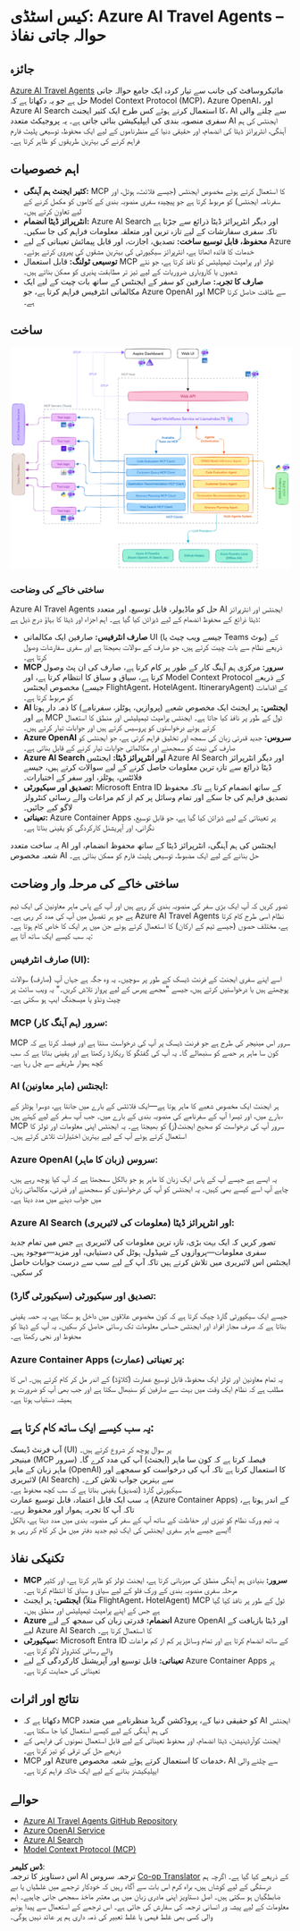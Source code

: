 <!--
CO_OP_TRANSLATOR_METADATA:
{
  "original_hash": "4d3415b9d2bf58bc69be07f945a69e07",
  "translation_date": "2025-06-13T21:41:43+00:00",
  "source_file": "09-CaseStudy/travelagentsample.md",
  "language_code": "ur"
}
-->
# کیس اسٹڈی: Azure AI Travel Agents – حوالہ جاتی نفاذ

## جائزہ

[Azure AI Travel Agents](https://github.com/Azure-Samples/azure-ai-travel-agents) مائیکروسافٹ کی جانب سے تیار کردہ ایک جامع حوالہ جاتی حل ہے جو یہ دکھاتا ہے کہ Model Context Protocol (MCP)، Azure OpenAI، اور Azure AI Search کا استعمال کرتے ہوئے کس طرح ایک کثیر ایجنٹ، AI سے چلنے والی سفری منصوبہ بندی کی ایپلیکیشن بنائی جاتی ہے۔ یہ پروجیکٹ متعدد AI ایجنٹس کی ہم آہنگی، انٹرپرائز ڈیٹا کی انضمام، اور حقیقی دنیا کے منظرناموں کے لیے ایک محفوظ، توسیعی پلیٹ فارم فراہم کرنے کی بہترین طریقوں کو ظاہر کرتا ہے۔

## اہم خصوصیات
- **کثیر ایجنٹ ہم آہنگی:** MCP کا استعمال کرتے ہوئے مخصوص ایجنٹس (جیسے فلائٹ، ہوٹل، اور سفرنامہ ایجنٹس) کو مربوط کرتا ہے جو پیچیدہ سفری منصوبہ بندی کے کاموں کو مکمل کرنے کے لیے تعاون کرتے ہیں۔
- **انٹرپرائز ڈیٹا انضمام:** Azure AI Search اور دیگر انٹرپرائز ڈیٹا ذرائع سے جڑتا ہے تاکہ سفری سفارشات کے لیے تازہ ترین اور متعلقہ معلومات فراہم کی جا سکیں۔
- **محفوظ، قابل توسیع ساخت:** تصدیق، اجازت، اور قابل پیمائش تعیناتی کے لیے Azure خدمات کا فائدہ اٹھاتا ہے، انٹرپرائز سیکیورٹی کی بہترین مشقوں کی پیروی کرتے ہوئے۔
- **توسیعی ٹولنگ:** قابل استعمال MCP ٹولز اور پرامپٹ ٹیمپلیٹس کو نافذ کرتا ہے، جو نئے شعبوں یا کاروباری ضروریات کے لیے تیز تر مطابقت پذیری کو ممکن بناتے ہیں۔
- **صارف کا تجربہ:** صارفین کو سفر کے ایجنٹس کے ساتھ بات چیت کے لیے ایک مکالماتی انٹرفیس فراہم کرتا ہے، جو Azure OpenAI اور MCP سے طاقت حاصل کرتا ہے۔

## ساخت
![Architecture](https://raw.githubusercontent.com/Azure-Samples/azure-ai-travel-agents/main/docs/ai-travel-agents-architecture-diagram.png)

### ساختی خاکے کی وضاحت

Azure AI Travel Agents حل کو ماڈیولر، قابل توسیع، اور متعدد AI ایجنٹس اور انٹرپرائز ڈیٹا ذرائع کے محفوظ انضمام کے لیے ڈیزائن کیا گیا ہے۔ اہم اجزاء اور ڈیٹا کا بہاؤ درج ذیل ہے:

- **صارف انٹرفیس:** صارفین ایک مکالماتی UI (جیسے ویب چیٹ یا Teams بوٹ) کے ذریعے نظام سے بات چیت کرتے ہیں، جو صارف کے سوالات بھیجتا ہے اور سفری سفارشات وصول کرتا ہے۔
- **MCP سرور:** مرکزی ہم آہنگ کار کے طور پر کام کرتا ہے، صارف کی ان پٹ وصول کرتا ہے، سیاق و سباق کا انتظام کرتا ہے، اور Model Context Protocol کے ذریعے مخصوص ایجنٹس (جیسے FlightAgent، HotelAgent، ItineraryAgent) کے اقدامات کو مربوط کرتا ہے۔
- **AI ایجنٹس:** ہر ایجنٹ ایک مخصوص شعبے (پروازیں، ہوٹلز، سفرنامے) کا ذمہ دار ہوتا ہے اور MCP ٹول کے طور پر نافذ کیا جاتا ہے۔ ایجنٹس پرامپٹ ٹیمپلیٹس اور منطق کا استعمال کرتے ہوئے درخواستوں کو پروسیس کرتے ہیں اور جوابات تیار کرتے ہیں۔
- **Azure OpenAI سروس:** جدید قدرتی زبان کی سمجھ اور تخلیق فراہم کرتی ہے، جو ایجنٹس کو صارف کی نیت کو سمجھنے اور مکالماتی جوابات تیار کرنے کے قابل بناتی ہے۔
- **Azure AI Search اور انٹرپرائز ڈیٹا:** ایجنٹس Azure AI Search اور دیگر انٹرپرائز ڈیٹا ذرائع سے تازہ ترین معلومات حاصل کرنے کے لیے سوالات کرتے ہیں، جیسے فلائٹس، ہوٹلز، اور سفر کے اختیارات۔
- **تصدیق اور سیکیورٹی:** Microsoft Entra ID کے ساتھ انضمام کرتا ہے تاکہ محفوظ تصدیق فراہم کی جا سکے اور تمام وسائل پر کم از کم مراعات والے رسائی کنٹرولز لاگو کیے جائیں۔
- **تعیناتی:** Azure Container Apps پر تعیناتی کے لیے ڈیزائن کیا گیا ہے، جو قابل توسیع، نگرانی، اور آپریشنل کارکردگی کو یقینی بناتا ہے۔

یہ ساخت متعدد AI ایجنٹس کی ہم آہنگی، انٹرپرائز ڈیٹا کے ساتھ محفوظ انضمام، اور شعبہ مخصوص AI حل بنانے کے لیے ایک مضبوط، توسیعی پلیٹ فارم کو ممکن بناتی ہے۔

## ساختی خاکے کی مرحلہ وار وضاحت
تصور کریں کہ آپ ایک بڑی سفر کی منصوبہ بندی کر رہے ہیں اور آپ کے پاس ماہر معاونین کی ایک ٹیم ہے جو ہر تفصیل میں آپ کی مدد کر رہی ہے۔ Azure AI Travel Agents نظام اسی طرح کام کرتا ہے، مختلف حصوں (جیسے ٹیم کے ارکان) کا استعمال کرتے ہوئے جن میں ہر ایک کا خاص کام ہوتا ہے۔ یہ سب کیسے ایک ساتھ آتا ہے:

### صارف انٹرفیس (UI):
اسے اپنے سفری ایجنٹ کے فرنٹ ڈیسک کے طور پر سوچیں۔ یہ وہ جگہ ہے جہاں آپ (صارف) سوالات پوچھتے ہیں یا درخواستیں کرتے ہیں، جیسے "مجھے پیرس کے لیے پرواز تلاش کریں۔" یہ ویب سائٹ پر چیٹ ونڈو یا میسجنگ ایپ ہو سکتی ہے۔

### MCP سرور (ہم آہنگ کار):
MCP سرور اس مینیجر کی طرح ہے جو فرنٹ ڈیسک پر آپ کی درخواست سنتا ہے اور فیصلہ کرتا ہے کہ کون سا ماہر ہر حصے کو سنبھالے گا۔ یہ آپ کی گفتگو کا ریکارڈ رکھتا ہے اور یقینی بناتا ہے کہ سب کچھ ہموار طریقے سے چل رہا ہے۔

### AI ایجنٹس (ماہر معاونین):
ہر ایجنٹ ایک مخصوص شعبے کا ماہر ہوتا ہے—ایک فلائٹس کے بارے میں جانتا ہے، دوسرا ہوٹلز کے بارے میں، اور تیسرا آپ کے سفرنامے کی منصوبہ بندی کے بارے میں۔ جب آپ سفر کے لیے کہتے ہیں، MCP سرور آپ کی درخواست کو صحیح ایجنٹ(ز) کو بھیجتا ہے۔ یہ ایجنٹس اپنی معلومات اور ٹولز کا استعمال کرتے ہوئے آپ کے لیے بہترین اختیارات تلاش کرتے ہیں۔

### Azure OpenAI سروس (زبان کا ماہر):
یہ ایسے ہے جیسے آپ کے پاس ایک زبان کا ماہر ہو جو بالکل سمجھتا ہے کہ آپ کیا پوچھ رہے ہیں، چاہے آپ اسے کیسے بھی کہیں۔ یہ ایجنٹس کو آپ کی درخواستوں کو سمجھنے اور قدرتی، مکالماتی زبان میں جواب دینے میں مدد دیتا ہے۔

### Azure AI Search اور انٹرپرائز ڈیٹا (معلومات کی لائبریری):
تصور کریں کہ ایک بہت بڑی، تازہ ترین معلومات کی لائبریری ہے جس میں تمام جدید سفری معلومات—پروازوں کے شیڈول، ہوٹل کی دستیابی، اور مزید—موجود ہیں۔ ایجنٹس اس لائبریری میں تلاش کرتے ہیں تاکہ آپ کے لیے سب سے درست جوابات حاصل کر سکیں۔

### تصدیق اور سیکیورٹی (سیکیورٹی گارڈ):
جیسے ایک سیکیورٹی گارڈ چیک کرتا ہے کہ کون مخصوص علاقوں میں داخل ہو سکتا ہے، یہ حصہ یقینی بناتا ہے کہ صرف مجاز افراد اور ایجنٹس حساس معلومات تک رسائی حاصل کر سکیں۔ یہ آپ کے ڈیٹا کو محفوظ اور نجی رکھتا ہے۔

### Azure Container Apps پر تعیناتی (عمارت):
یہ تمام معاونین اور ٹولز ایک محفوظ، قابل توسیع عمارت (کلاؤڈ) کے اندر مل کر کام کرتے ہیں۔ اس کا مطلب ہے کہ نظام ایک وقت میں بہت سے صارفین کو سنبھال سکتا ہے اور جب بھی آپ کو ضرورت ہو ہمیشہ دستیاب ہوتا ہے۔

## یہ سب کیسے ایک ساتھ کام کرتا ہے:

آپ فرنٹ ڈیسک (UI) پر سوال پوچھ کر شروع کرتے ہیں۔  
مینیجر (MCP سرور) فیصلہ کرتا ہے کہ کون سا ماہر (ایجنٹ) آپ کی مدد کرے گا۔  
ماہر زبان کے ماہر (OpenAI) کا استعمال کرتا ہے تاکہ آپ کی درخواست کو سمجھے اور لائبریری (AI Search) سے بہترین جواب تلاش کرے۔  
سیکیورٹی گارڈ (تصدیق) یقینی بناتا ہے کہ سب کچھ محفوظ ہے۔  
یہ سب ایک قابل اعتماد، قابل توسیع عمارت (Azure Container Apps) کے اندر ہوتا ہے، تاکہ آپ کا تجربہ ہموار اور محفوظ رہے۔  
یہ ٹیم ورک نظام کو تیزی اور حفاظت کے ساتھ آپ کے سفر کی منصوبہ بندی میں مدد دیتا ہے، بالکل ایسے جیسے ماہر سفری ایجنٹس کی ایک ٹیم جدید دفتر میں مل کر کام کر رہی ہو!

## تکنیکی نفاذ
- **MCP سرور:** بنیادی ہم آہنگی منطق کی میزبانی کرتا ہے، ایجنٹ ٹولز کو ظاہر کرتا ہے، اور کثیر مرحلہ سفری منصوبہ بندی کے ورک فلو کے لیے سیاق و سباق کا انتظام کرتا ہے۔
- **ایجنٹس:** ہر ایجنٹ (مثلاً FlightAgent، HotelAgent) MCP ٹول کے طور پر نافذ کیا گیا ہے جس کے اپنے پرامپٹ ٹیمپلیٹس اور منطق ہیں۔
- **Azure انضمام:** قدرتی زبان کی سمجھ کے لیے Azure OpenAI اور ڈیٹا بازیافت کے لیے Azure AI Search کا استعمال کرتا ہے۔
- **سیکیورٹی:** Microsoft Entra ID کے ساتھ انضمام کرتا ہے اور تمام وسائل پر کم از کم مراعات والے رسائی کنٹرولز لاگو کرتا ہے۔
- **تعیناتی:** قابل توسیع اور آپریشنل کارکردگی کے لیے Azure Container Apps پر تعیناتی کی حمایت کرتا ہے۔

## نتائج اور اثرات
- دکھاتا ہے کہ MCP کو حقیقی دنیا کے، پروڈکشن گریڈ منظرنامے میں متعدد AI ایجنٹس کی ہم آہنگی کے لیے کیسے استعمال کیا جا سکتا ہے۔  
- ایجنٹ کوآرڈینیشن، ڈیٹا انضمام، اور محفوظ تعیناتی کے لیے قابل استعمال نمونوں کی فراہمی کے ذریعے حل کی ترقی کو تیز کرتا ہے۔  
- MCP اور Azure خدمات کا استعمال کرتے ہوئے شعبہ مخصوص، AI سے چلنے والی ایپلیکیشنز بنانے کے لیے ایک خاکہ فراہم کرتا ہے۔

## حوالے
- [Azure AI Travel Agents GitHub Repository](https://github.com/Azure-Samples/azure-ai-travel-agents)  
- [Azure OpenAI Service](https://azure.microsoft.com/en-us/products/ai-services/openai-service/)  
- [Azure AI Search](https://azure.microsoft.com/en-us/products/ai-services/ai-search/)  
- [Model Context Protocol (MCP)](https://modelcontextprotocol.io/)

**ڈس کلیمر**:  
اس دستاویز کا ترجمہ AI ترجمہ سروس [Co-op Translator](https://github.com/Azure/co-op-translator) کے ذریعے کیا گیا ہے۔ اگرچہ ہم درستگی کے لیے کوشاں ہیں، براہ کرم اس بات سے آگاہ رہیں کہ خودکار ترجمے میں غلطیاں یا بے ضابطگیاں ہو سکتی ہیں۔ اصل دستاویز اپنی مادری زبان میں ہی معتبر ماخذ سمجھی جانی چاہیے۔ اہم معلومات کے لیے پیشہ ور انسانی ترجمہ کی سفارش کی جاتی ہے۔ اس ترجمے کے استعمال سے پیدا ہونے والی کسی بھی غلط فہمی یا غلط تعبیر کی ذمہ داری ہم پر عائد نہیں ہوگی۔
